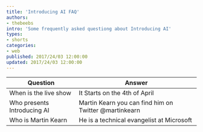 ```yaml
---
title: 'Introducing AI FAQ'
authors:
- thebeebs
intro: 'Some frequently asked questiong about Introducing AI'
types:
- shorts
categories:
- web
published: 2017/24/03 12:00:00
updated: 2017/24/03 12:00:00
---
```




| Question   |      Answer |
|----------|-------------|
| When is the live show |  It Starts on the 4th of April | 
| Who presents Introducing AI |    Martin Kearn you can find him on Twitter @martinkearn   |
| Who is Martin Kearn | He is a technical evangelist at Microsoft |